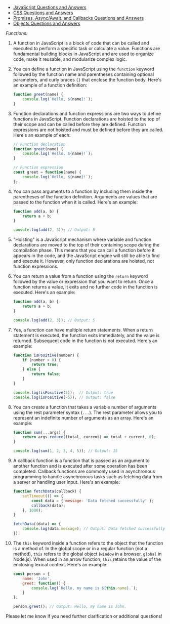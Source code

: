 

- [JavaScript Questions and Answers](https://github.com/sushil-sagar/WEB-DEVELOPEMENT/blob/main/JAVASCRIPT.md)
- [CSS Questions and Answers](https://github.com/sushil-sagar/WEB-DEVELOPEMENT/blob/main/CSS.md)
- [Promises, Async/Await, and Callbacks Questions and Answers](https://github.com/sushil-sagar/WEB-DEVELOPEMENT/blob/main/ASYNC.md)
- [Objects Questions and Answers](https://github.com/sushil-sagar/WEB-DEVELOPEMENT/blob/main/OBJECTS.md)

*Functions:*

1. A function in JavaScript is a block of code that can be called and executed to perform a specific task or calculate a value. Functions are fundamental building blocks in JavaScript and are used to organize code, make it reusable, and modularize complex logic.

2. You can define a function in JavaScript using the `function` keyword followed by the function name and parentheses containing optional parameters, and curly braces `{}` that enclose the function body. Here's an example of a function definition:

   ```javascript
   function greet(name) {
       console.log(`Hello, ${name}!`);
   }
   ```

3. Function declarations and function expressions are two ways to define functions in JavaScript. Function declarations are hoisted to the top of their scope and can be called before they are defined. Function expressions are not hoisted and must be defined before they are called. Here's an example of each:

   ```javascript
   // Function declaration
   function greet(name) {
       console.log(`Hello, ${name}!`);
   }

   // Function expression
   const greet = function(name) {
       console.log(`Hello, ${name}!`);
   };
   ```

4. You can pass arguments to a function by including them inside the parentheses of the function definition. Arguments are values that are passed to the function when it is called. Here's an example:

   ```javascript
   function add(a, b) {
       return a + b;
   }

   console.log(add(2, 3)); // Output: 5
   ```

5. "Hoisting" is a JavaScript mechanism where variable and function declarations are moved to the top of their containing scope during the compilation phase. This means that you can call a function before it appears in the code, and the JavaScript engine will still be able to find and execute it. However, only function declarations are hoisted, not function expressions.

6. You can return a value from a function using the `return` keyword followed by the value or expression that you want to return. Once a function returns a value, it exits and no further code in the function is executed. Here's an example:

   ```javascript
   function add(a, b) {
       return a + b;
   }

   console.log(add(2, 3)); // Output: 5
   ```

7. Yes, a function can have multiple return statements. When a return statement is executed, the function exits immediately, and the value is returned. Subsequent code in the function is not executed. Here's an example:

   ```javascript
   function isPositive(number) {
       if (number > 0) {
           return true;
       } else {
           return false;
       }
   }

   console.log(isPositive(5));  // Output: true
   console.log(isPositive(-5)); // Output: false
   ```

8. You can create a function that takes a variable number of arguments using the rest parameter syntax (`...`). The rest parameter allows you to represent an indefinite number of arguments as an array. Here's an example:

   ```javascript
   function sum(...args) {
       return args.reduce((total, current) => total + current, 0);
   }

   console.log(sum(1, 2, 3, 4, 5)); // Output: 15
   ```

9. A callback function is a function that is passed as an argument to another function and is executed after some operation has been completed. Callback functions are commonly used in asynchronous programming to handle asynchronous tasks such as fetching data from a server or handling user input. Here's an example:

   ```javascript
   function fetchData(callback) {
       setTimeout(() => {
           const data = { message: 'Data fetched successfully' };
           callback(data);
       }, 1000);
   }

   fetchData((data) => {
       console.log(data.message); // Output: Data fetched successfully
   });
   ```

10. The `this` keyword inside a function refers to the object that the function is a method of. In the global scope or in a regular function (not a method), `this` refers to the global object (`window` in a browser, `global` in Node.js). When used in an arrow function, `this` retains the value of the enclosing lexical context. Here's an example:

    ```javascript
    const person = {
        name: 'John',
        greet: function() {
            console.log(`Hello, my name is ${this.name}.`);
        }
    };

    person.greet(); // Output: Hello, my name is John.
    ```

Please let me know if you need further clarification or additional questions!

